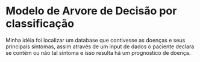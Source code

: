 # Modelo de Arvore de Decisão por classificação

Minha idéia foi localizar um database que contivesse as doenças e seus principais sintomas, assim através de um input de dados o paciente declara se contém ou não tal sintoma e isso resulta há um prognostico de doença.
